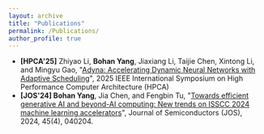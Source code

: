 ```yaml
---
layout: archive
title: "Publications"
permalink: /Publications/
author_profile: true
---
```

* **[HPCA'25]** Zhiyao Li, **Bohan Yang**, Jiaxiang Li, Taijie Chen, Xintong Li, and Mingyu Gao, "[Adyna: Accelerating Dynamic Neural Networks with Adaptive Scheduling](https://doi.org/10.1109/HPCA61900.2025.00049)", 2025 IEEE International Symposium on High Performance Computer Architecture (HPCA)
* **[JOS'24] Bohan Yang**, Jia Chen, and Fengbin Tu, "[Towards efficient generative AI and beyond-AI computing: New trends on ISSCC 2024 machine learning accelerators](https://doi.org/10.1088/1674-4926/45/4/040204)", Journal of Semiconductors (JOS), 2024, 45(4), 040204.
